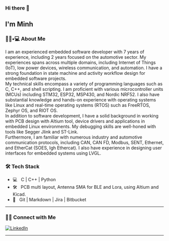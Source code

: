 ### Hi there 👋<h2> I'm Minh</h2>

<h3> 👨🏻•💻 About Me </h3>
I am an experienced embedded software developer with 7 years of experience, including 2 years focused on the automotive sector. My experiences spans across multiple domains, including Internet of Things (IoT), low power devices, wireless communication, and automation. I have a strong foundation in state machine and activity workflow design for embedded software projects. <br>
My technical skills encompass a variety of programming languages such as C, C++, and shell scripting. I am proficient with various microcontroller units (MCUs) including STM32, ESP32, MSP430, and Nordic NRF52. I also have substantial knowledge and hands-on experience with operating systems like Linux and real-time operating systems (RTOS) such as FreeRTOS, Zephyr OS, and RIOT OS. <br>
In addition to software development, I have a solid background in working with PCB design with Altium tool, device drivers and applications in embedded Linux environments. My debugging skills are well-honed with tools like Segger Jlink and ST-Link. <br>
Furthermore, I am familiar with numerous industry and automotive communication protocols, including CAN, CAN FD, Modbus, SENT, Ethernet, and EtherCat (SOES, Igh Ethercat). I also have experience in designing user interfaces for embedded systems using LVGL.

<h3>🛠 Tech Stack</h3>

- 💻 &nbsp; C | C++ | Python
- 🛠️ &nbsp; PCB multi layout, Antenna SMA for BLE and Lora, using Altium and Kicad.
- 🔧 &nbsp; Git | Markdown | Jira | Bitbucket

<hr>

<h3> 🤝🏻 Connect with Me </h3>
<p align="left">
<a href="https://www.linkedin.com/in/minh-ph%E1%BA%A1m-ng%E1%BB%8Dc-980749188/"><img alt="LinkedIn" src="https://img.shields.io/badge/LinkedIn-Minh%20Pham-blue?style=flat-square&logo=linkedin"></a>
</p>

<hr>


